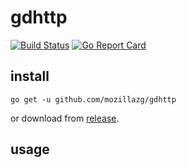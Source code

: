 # gdhttp

[![Build Status](https://travis-ci.org/mozillazg/gdhttp.svg?branch=master)](https://travis-ci.org/mozillazg/gdhttp)
[![Go Report Card](https://goreportcard.com/badge/github.com/mozillazg/gdhttp)](https://goreportcard.com/report/github.com/mozillazg/gdhttp)

## install

`go get -u github.com/mozillazg/gdhttp`


or download from [release](https://github.com/mozillazg/gdhttp/releases).


## usage

```shell


```
